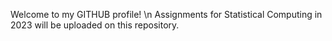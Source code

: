Welcome to my GITHUB profile! \n
Assignments for Statistical Computing in 2023 will be uploaded on this repository.
